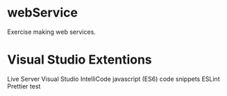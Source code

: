 # webService

Exercise making web services.

# Visual Studio Extentions

Live Server
Visual Studio IntelliCode
javascript (ES6) code snippets
ESLint
Prettier
test

